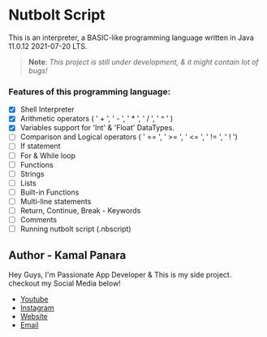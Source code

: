 # Nutbolt Script

This is an interpreter, a BASIC-like programming language written in Java 11.0.12 2021-07-20 LTS.
> **Note**: *This project is still under development, & it might contain lot of bugs!*

### Features of this programming language:
 - [x] Shell Interpreter 
 - [x] Arithmetic operators ( ' + ', ' - ', ' * ', ' / ', ' ^ ' )
 - [x] Variables support for 'Int' & 'Float' DataTypes.
 - [ ] Comparison and Logical operators ( ' == ', ' >= ', ' <= ', ' != ', ' ! ')
 - [ ] If statement
 - [ ] For & While loop
 - [ ] Functions
 - [ ] Strings
 - [ ] Lists
 - [ ] Built-in Functions
 - [ ] Multi-line statements
 - [ ] Return, Continue, Break - Keywords
 - [ ] Comments
 - [ ] Running nutbolt script (.nbscript)

## Author - Kamal Panara

Hey Guys, I'm Passionate App Developer & This is my side project.
checkout my Social Media below!
 - [Youtube](https://www.youtube.com/channel/UCyWaeN7uSlwMAbOMgmOY-7A)
- [Instagram](https://www.instagram.com/codewithkamal/)
- [Website](https://codewithkamal.in) 
- [Email](mailto:contact@codewithkamal.in)
